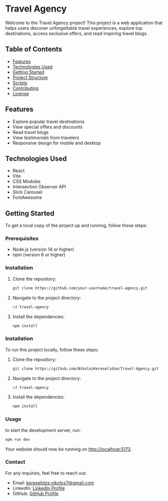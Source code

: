 # Travel Agency

Welcome to the Travel Agency project! This project is a web application that helps users discover unforgettable travel experiences, explore top destinations, access exclusive offers, and read inspiring travel blogs.

## Table of Contents

- [Features](#features)
- [Technologies Used](#technologies-used)
- [Getting Started](#getting-started)
- [Project Structure](#project-structure)
- [Scripts](#scripts)
- [Contributing](#contributing)
- [License](#license)

## Features

- Explore popular travel destinations
- View special offers and discounts
- Read travel blogs
- View testimonials from travelers
- Responsive design for mobile and desktop

## Technologies Used

- React
- Vite
- CSS Modules
- Intersection Observer API
- Slick Carousel
- FontAwesome

## Getting Started

To get a local copy of the project up and running, follow these steps:

### Prerequisites

- Node.js (version 14 or higher)
- npm (version 6 or higher)

### Installation

1. Clone the repository:

   ```sh
   git clone https://github.com/your-username/travel-agency.git

   ```

2. Navigate to the project directory:

   ```sh
   cd travel-agency

   ```

3. Install the dependencies:

   ```sh
   npm install
   ```

### Installation

To run this project locally, follow these steps:

1. Clone the repository:
   ```bash
   git clone https://github.com/NikolozKereselidze/Travel-Agency.git
   ```
2. Navigate to the project directory:
   ```bash
   cd travel-agency
   ```
3. Install the dependencies:
   ```bash
   npm install
   ```

### Usage

to start the development server, run:

```bash
npm run dev
```

Your website should now be running on [http://localhost:5173](http://localhost:5173).

### Contact

For any inquiries, feel free to reach out:

- Email: [kereselidze.nikoloz7@gmail.com](mailto:kereselidze.nikoloz7@gmail.com)
- LinkedIn: [LinkedIn Profile](https://www.linkedin.com/in/nikoloz-kereselidze/)
- GitHub: [GitHub Profile](https://github.com/NikolozKereselidze)

